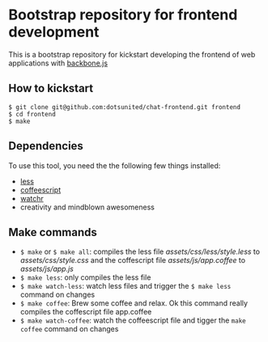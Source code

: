 # Bootstrap repository for frontend development

This is a bootstrap repository for kickstart developing the frontend of web applications with [backbone.js](http://documentcloud.github.com/backbone/)

## How to kickstart

    $ git clone git@github.com:dotsunited/chat-frontend.git frontend
    $ cd frontend
    $ make

## Dependencies

To use this tool, you need the the following few things installed:

* [less](http://lesscss.org/)
* [coffeescript](http://coffeescript.org/)
* [watchr](https://github.com/mynyml/watchr)
* creativity and mindblown awesomeness

## Make commands

* `$ make` or `$ make all`: compiles the less file _assets/css/less/style.less_ to _assets/css/style.css_ and the coffescript file _assets/js/app.coffee_ to _assets/js/app.js_
* `$ make less`: only compiles the less file
* `$ make watch-less`: watch less files and trigger the `$ make less` command on changes
* `$ make coffee`: Brew some coffee and relax. Ok this command really compiles the coffescript file app.coffee
* `$ make watch-coffee`: watch the coffeescript file and tigger the `make coffee` command on changes
